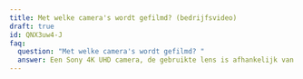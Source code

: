 ```yaml
---
title: Met welke camera's wordt gefilmd? (bedrijfsvideo)
draft: true
id: QNX3uw4-J
faq:
  question: "Met welke camera's wordt gefilmd? "
  answer: Een Sony 4K UHD camera, de gebruikte lens is afhankelijk van de situatie.
---
```

